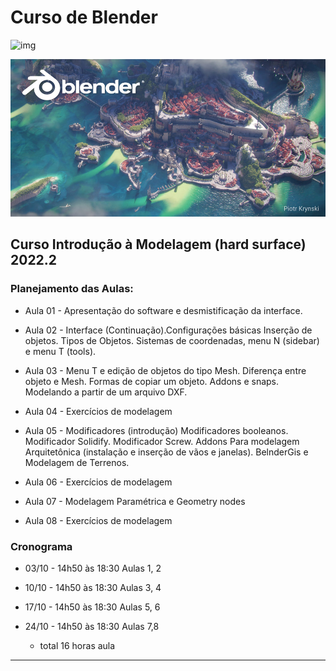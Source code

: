 # Curso de Blender

![img](https://download.blender.org/branding/blender_logo.png)

![img](./figs/splash_blender_33_lts.jpg)

## Curso Introdução à Modelagem (hard surface) 2022.2

### Planejamento das Aulas:

* Aula 01 - Apresentação do software e desmistificação da interface.

* Aula 02 - Interface (Continuação).Configurações básicas Inserção de objetos. Tipos de Objetos. Sistemas de coordenadas,  menu N (sidebar) e menu T (tools).

* Aula 03 - Menu T e edição de objetos do tipo Mesh. Diferença entre objeto e Mesh. Formas de copiar um objeto. Addons e snaps.  Modelando a partir de um arquivo DXF.

* Aula 04 - Exercícios de modelagem

* Aula 05 - Modificadores (introdução) Modificadores booleanos. Modificador Solidify. Modificador Screw. Addons Para modelagem Arquitetônica (instalação e inserção de vãos e janelas). BelnderGis e Modelagem de Terrenos.

* Aula 06 - Exercícios de modelagem

* Aula 07 - Modelagem Paramétrica e Geometry nodes

* Aula 08 - Exercícios de modelagem

### Cronograma

* 03/10 - 14h50 às 18:30 Aulas 1, 2

* 10/10  - 14h50 às 18:30 Aulas 3, 4

* 17/10  - 14h50 às 18:30 Aulas 5, 6

* 24/10  - 14h50 às 18:30 Aulas 7,8

  * total 16 horas aula

-----

